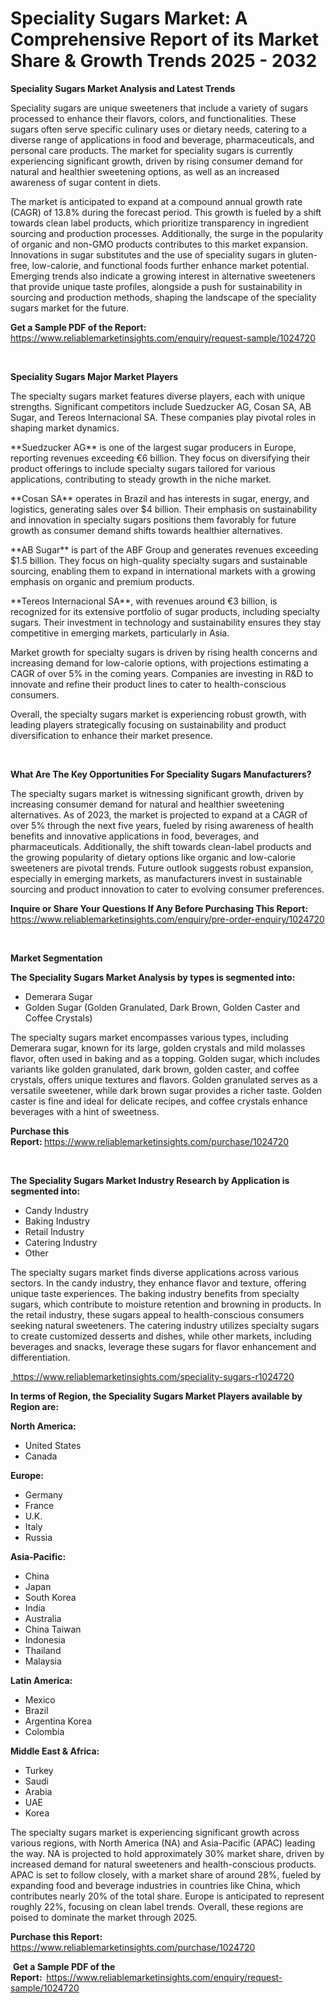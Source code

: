 <p><h1>Speciality Sugars Market: A Comprehensive Report of its Market Share & Growth Trends 2025 - 2032</h1></p><p><strong>Speciality Sugars Market Analysis and Latest Trends</strong></p>
<p><p>Speciality sugars are unique sweeteners that include a variety of sugars processed to enhance their flavors, colors, and functionalities. These sugars often serve specific culinary uses or dietary needs, catering to a diverse range of applications in food and beverage, pharmaceuticals, and personal care products. The market for speciality sugars is currently experiencing significant growth, driven by rising consumer demand for natural and healthier sweetening options, as well as an increased awareness of sugar content in diets. </p><p>The market is anticipated to expand at a compound annual growth rate (CAGR) of 13.8% during the forecast period. This growth is fueled by a shift towards clean label products, which prioritize transparency in ingredient sourcing and production processes. Additionally, the surge in the popularity of organic and non-GMO products contributes to this market expansion. Innovations in sugar substitutes and the use of speciality sugars in gluten-free, low-calorie, and functional foods further enhance market potential. Emerging trends also indicate a growing interest in alternative sweeteners that provide unique taste profiles, alongside a push for sustainability in sourcing and production methods, shaping the landscape of the speciality sugars market for the future.</p></p>
<p><strong>Get a Sample PDF of the Report:&nbsp;</strong> <a href="https://www.reliablemarketinsights.com/enquiry/request-sample/1024720?utm_campaign=2112&utm_medium=2&utm_source=Github&utm_content=ia&utm_term=18042025&utm_id=speciality-sugars">https://www.reliablemarketinsights.com/enquiry/request-sample/1024720</a></p>
<p>&nbsp;</p>
<p><strong>Speciality Sugars Major Market Players</strong></p>
<p><p>The specialty sugars market features diverse players, each with unique strengths. Significant competitors include Suedzucker AG, Cosan SA, AB Sugar, and Tereos Internacional SA. These companies play pivotal roles in shaping market dynamics.</p><p>**Suedzucker AG** is one of the largest sugar producers in Europe, reporting revenues exceeding €6 billion. They focus on diversifying their product offerings to include specialty sugars tailored for various applications, contributing to steady growth in the niche market.</p><p>**Cosan SA** operates in Brazil and has interests in sugar, energy, and logistics, generating sales over $4 billion. Their emphasis on sustainability and innovation in specialty sugars positions them favorably for future growth as consumer demand shifts towards healthier alternatives.</p><p>**AB Sugar** is part of the ABF Group and generates revenues exceeding $1.5 billion. They focus on high-quality specialty sugars and sustainable sourcing, enabling them to expand in international markets with a growing emphasis on organic and premium products.</p><p>**Tereos Internacional SA**, with revenues around €3 billion, is recognized for its extensive portfolio of sugar products, including specialty sugars. Their investment in technology and sustainability ensures they stay competitive in emerging markets, particularly in Asia.</p><p>Market growth for specialty sugars is driven by rising health concerns and increasing demand for low-calorie options, with projections estimating a CAGR of over 5% in the coming years. Companies are investing in R&D to innovate and refine their product lines to cater to health-conscious consumers.</p><p>Overall, the specialty sugars market is experiencing robust growth, with leading players strategically focusing on sustainability and product diversification to enhance their market presence.</p></p>
<p>&nbsp;</p>
<p><strong>What Are The Key Opportunities For Speciality Sugars Manufacturers?</strong></p>
<p><p>The specialty sugars market is witnessing significant growth, driven by increasing consumer demand for natural and healthier sweetening alternatives. As of 2023, the market is projected to expand at a CAGR of over 5% through the next five years, fueled by rising awareness of health benefits and innovative applications in food, beverages, and pharmaceuticals. Additionally, the shift towards clean-label products and the growing popularity of dietary options like organic and low-calorie sweeteners are pivotal trends. Future outlook suggests robust expansion, especially in emerging markets, as manufacturers invest in sustainable sourcing and product innovation to cater to evolving consumer preferences.</p></p>
<p><strong>Inquire or Share Your Questions If Any Before Purchasing This Report:</strong> <a href="https://www.reliablemarketinsights.com/enquiry/pre-order-enquiry/1024720?utm_campaign=2112&utm_medium=2&utm_source=Github&utm_content=ia&utm_term=18042025&utm_id=speciality-sugars">https://www.reliablemarketinsights.com/enquiry/pre-order-enquiry/1024720</a></p>
<p>&nbsp;</p>
<p><strong>Market Segmentation</strong></p>
<p><strong>The Speciality Sugars Market Analysis by types is segmented into:</strong></p>
<p><ul><li>Demerara Sugar</li><li>Golden Sugar (Golden Granulated, Dark Brown, Golden Caster and Coffee Crystals)</li></ul></p>
<p><p>The specialty sugars market encompasses various types, including Demerara sugar, known for its large, golden crystals and mild molasses flavor, often used in baking and as a topping. Golden sugar, which includes variants like golden granulated, dark brown, golden caster, and coffee crystals, offers unique textures and flavors. Golden granulated serves as a versatile sweetener, while dark brown sugar provides a richer taste. Golden caster is fine and ideal for delicate recipes, and coffee crystals enhance beverages with a hint of sweetness.</p></p>
<p><strong>Purchase this Report:&nbsp;</strong><a href="https://www.reliablemarketinsights.com/purchase/1024720?utm_campaign=2112&utm_medium=2&utm_source=Github&utm_content=ia&utm_term=18042025&utm_id=speciality-sugars">https://www.reliablemarketinsights.com/purchase/1024720</a></p>
<p>&nbsp;</p>
<p><strong>The Speciality Sugars Market Industry Research by Application is segmented into:</strong></p>
<p><ul><li>Candy Industry</li><li>Baking Industry</li><li>Retail Industry</li><li>Catering Industry</li><li>Other</li></ul></p>
<p><p>The specialty sugars market finds diverse applications across various sectors. In the candy industry, they enhance flavor and texture, offering unique taste experiences. The baking industry benefits from specialty sugars, which contribute to moisture retention and browning in products. In the retail industry, these sugars appeal to health-conscious consumers seeking natural sweeteners. The catering industry utilizes specialty sugars to create customized desserts and dishes, while other markets, including beverages and snacks, leverage these sugars for flavor enhancement and differentiation.</p></p>
<p><a href="https://www.reliablemarketinsights.com/speciality-sugars-r1024720?utm_campaign=2112&utm_medium=2&utm_source=Github&utm_content=ia&utm_term=18042025&utm_id=speciality-sugars">&nbsp;https://www.reliablemarketinsights.com/speciality-sugars-r1024720</a></p>
<p><strong>In terms of Region, the Speciality Sugars Market Players available by Region are:</strong></p>
<p>
    <p> <strong> North America: </strong>
        <ul>
            <li>United States</li>
            <li>Canada</li>
        </ul>
        </p> 
    <p> <strong> Europe: </strong>
        <ul>
            <li>Germany</li>
            <li>France</li>
            <li>U.K.</li>
            <li>Italy</li>
            <li>Russia</li>
        </ul>
        </p> 
    <p> <strong> Asia-Pacific: </strong>
        <ul>
            <li>China</li>
            <li>Japan</li>
            <li>South Korea</li>
            <li>India</li>
            <li>Australia</li>
            <li>China Taiwan</li>
            <li>Indonesia</li>
            <li>Thailand</li>
            <li>Malaysia</li>
        </ul>
        </p> 
    <p> <strong> Latin America: </strong>
        <ul>
            <li>Mexico</li>
            <li>Brazil</li>
            <li>Argentina Korea</li>
            <li>Colombia</li>
        </ul>
        </p> 
    <p> <strong> Middle East & Africa: </strong>
        <ul>
            <li>Turkey</li>
            <li>Saudi</li>
            <li>Arabia</li>
            <li>UAE</li>
            <li>Korea</li>
        </ul>
    </p>
    </p>
<p><p>The specialty sugars market is experiencing significant growth across various regions, with North America (NA) and Asia-Pacific (APAC) leading the way. NA is projected to hold approximately 30% market share, driven by increased demand for natural sweeteners and health-conscious products. APAC is set to follow closely, with a market share of around 28%, fueled by expanding food and beverage industries in countries like China, which contributes nearly 20% of the total share. Europe is anticipated to represent roughly 22%, focusing on clean label trends. Overall, these regions are poised to dominate the market through 2025.</p></p>
<p><strong>Purchase this Report: </strong><a href="https://www.reliablemarketinsights.com/purchase/1024720?utm_campaign=2112&utm_medium=2&utm_source=Github&utm_content=ia&utm_term=18042025&utm_id=speciality-sugars">https://www.reliablemarketinsights.com/purchase/1024720</a></p>
<p>&nbsp;<strong>Get a Sample PDF of the Report:&nbsp;&nbsp;</strong><a href="https://www.reliablemarketinsights.com/enquiry/request-sample/1024720?utm_campaign=2112&utm_medium=2&utm_source=Github&utm_content=ia&utm_term=18042025&utm_id=speciality-sugars">https://www.reliablemarketinsights.com/enquiry/request-sample/1024720</a></p>
<p><strong></strong></p>
<p><p></p><p></p><p></p></p>